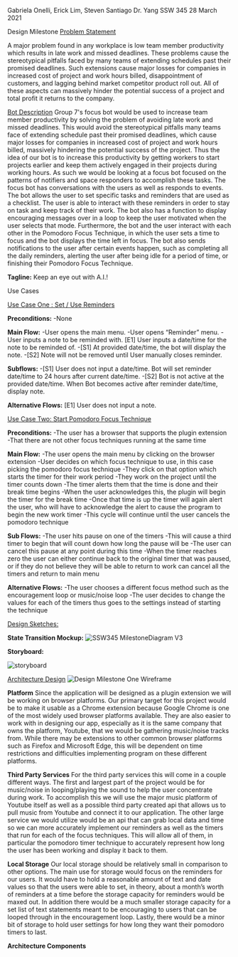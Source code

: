 Gabriela Onelli, Erick Lim, Steven Santiago 
Dr. Yang
SSW 345
28 March 2021

Design Milestone
<ins>Problem Statement</ins>

A major problem found in any workplace is low team member productivity which results in late work and missed deadlines. These problems cause the stereotypical pitfalls faced by many teams of extending schedules past their promised deadlines. Such extensions cause major losses for companies in increased cost of project and work hours billed, disappointment of customers, and lagging behind market competitor product roll out. All of these aspects can massively hinder the potential success of a project and total profit it returns to the company.

<ins>Bot Description</ins>
Group 7's focus bot would be used to increase team member productivity by solving the problem of avoiding late work and missed deadlines. This would avoid the stereotypical pitfalls many teams face of extending schedule past their promised deadlines, which cause major losses for companies in increased cost of project and work hours billed, massively hindering the potential success of the project. Thus the idea of our bot is to increase this productivity by getting workers to start projects earlier and keep them actively engaged in their projects during working hours. As such we would be looking at a focus bot focused on the patterns of notifiers and space responders to accomplish these tasks. 
The focus bot has conversations with the users as well as responds to events. The bot allows the user to set specific tasks and reminders that are used as a checklist. The user is able to interact with these reminders in order to stay on task and keep track of their work. The bot also has a function to display encouraging messages over in a loop to keep the user motivated when the user selects that mode. Furthermore, the bot and the user interact with each other in the Pomodoro Focus Technique, in which the user sets a time to focus and the bot displays the time left in focus. The bot also sends notifications to the user after certain events happen, such as completing all the daily reminders, alerting the user after being idle for a period of time, or finishing their Pomodoro Focus Technique.

**Tagline:** Keep an eye out with A.I.!

Use Cases

<ins>Use Case One : Set / Use Reminders</ins>

**Preconditions:**
-None

**Main Flow:**
-User opens the main menu. 
-User opens “Reminder” menu. 
-User inputs a note to be reminded with. [E1] User inputs a date/time for the note to be reminded of. 
-[S1] At provided date/time, the bot will display the note. 
-[S2] Note will not be removed until User manually closes reminder.

**Subflows:**
-[S1] User does not input a date/time. Bot will set reminder date/time to 24 hours after current date/time.
-[S2] Bot is not active at the provided date/time. When Bot becomes active after reminder date/time, display note.

**Alternative Flows:**
[E1] User does not input a note. 

	
<ins>Use Case Two: Start Pomodoro Focus Technique</ins>

**Preconditions:**
-The user has a browser that supports the plugin extension
-That there are not other focus techniques running at the same time

**Main Flow:**
-The user opens the main menu by clicking on the browser extension
-User decides on which focus technique to use, in this case picking the pomodoro focus technique
-They click on that option which starts the timer for their work period
-They work on the project until the timer counts down
-The timer alerts them that the time is done and their break time begins
-When the user acknowledges this, the plugin will begin the timer for the break time
-Once that time is up the timer will again alert the user, who will have to acknowledge the alert to cause the program to begin the new work timer
-This cycle will continue until the user cancels the pomodoro technique

**Sub Flows:**
-The user hits pause on one of the timers
	-This will cause a third timer to begin that will count down how long the pause will be
	-The user can cancel this pause at any point during this time
	-When the timer reaches zero the user can either continue back to the original timer that was paused, or if they do not believe they will be able to return to work can 	cancel all the timers and return to main menu

**Alternative Flows:**
-The user chooses a different focus method such as the encouragement loop or music/noise loop
-The user decides to change the values for each of the timers thus goes to the settings instead of starting the technique


<ins>Design Sketches:</ins>

**State Transition Mockup:**
![SSW345 MilestoneDiagram V3](https://user-images.githubusercontent.com/63609012/112729622-84c35600-8f03-11eb-8764-f862d0a6f98b.png)

**Storyboard:**

![storyboard](https://user-images.githubusercontent.com/62709228/112730022-83932880-8f05-11eb-8bda-3d307a34e3aa.PNG)


<ins>Architecture Design</ins>
![Design Milestone One Wireframe](https://user-images.githubusercontent.com/63609012/112729603-665d5a80-8f03-11eb-8ba7-7cf71f3fdebd.png)

**Platform**
Since the application will be designed as a plugin extension we will be working on browser platforms. Our primary target for this project would be to make it usable as a Chrome extension because Google Chrome is one of the most widely used browser platforms available. They are also easier to work with in designing our app, especially as it is the same company that owns the platform, Youtube, that we would be gathering music/noise tracks from. While there may be extensions to other common browser platforms such as Firefox and Microsoft Edge, this will be dependent on time restrictions and difficulties implementing program on these different platforms.

**Third Party Services**
For the third party services this will come in a couple different ways. The first and largest part of the project would be for music/noise in looping/playing the sound to help the user concentrate during work. To accomplish this we will use the major music platform of Youtube itself as well as a possible third party created api that allows us to pull music from Youtube and connect it to our application. The other large service we would utilize would be an api that can grab local data and time so we can more accurately implement our reminders as well as the timers that run for each of the focus techniques. This will allow all of them, in particular the pomodoro timer technique to accurately represent how long the user has been working and display it back to them.

**Local Storage**
Our local storage should be relatively small in comparison to other options. The main use for storage would focus on the reminders for our users. It would have to hold a reasonable amount of text and date values so that the users were able to set, in theory, about a month’s worth of reminders at a time before the storage capacity for reminders would be maxed out. In addition there would be a much smaller storage capacity for a set list of text statements meant to be encouraging to users that can be looped through in the encouragement loop. Lastly, there would be a minor bit of storage to hold user settings for how long they want their pomodoro timers to last.

**Architecture Components**
